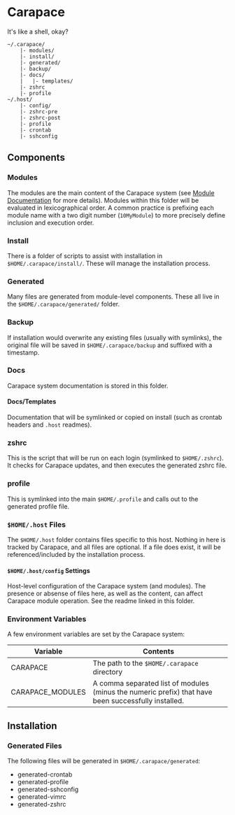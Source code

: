 Carapace
========

It's like a shell, okay?

```
~/.carapace/
    |- modules/
    |- install/
    |- generated/
    |- backup/
    |- docs/
    |   |- templates/
    |- zshrc
    |- profile
~/.host/
    |- config/
    |- zshrc-pre
    |- zshrc-post
    |- profile
    |- crontab
    |- sshconfig
```

Components
----------

### Modules

The modules are the main content of the Carapace system (see [Module Documentation](Module.md) for more details).  Modules within this folder will be evaluated in lexicographical order.  A common practice is prefixing each module name with a two digit number (`10MyModule`) to more precisely define inclusion and execution order.

### Install

There is a folder of scripts to assist with installation in `$HOME/.carapace/install/`.  These will manage the installation process.

### Generated

Many files are generated from module-level components.  These all live in the `$HOME/.carapace/generated/` folder.

### Backup

If installation would overwrite any existing files (usually with symlinks), the original file will be saved in `$HOME/.carapace/backup` and suffixed with a timestamp.

### Docs

Carapace system documentation is stored in this folder.

#### Docs/Templates

Documentation that will be symlinked or copied on install (such as crontab headers and `.host` readmes).

### zshrc

This is the script that will be run on each login (symlinked to `$HOME/.zshrc`).  It checks for Carapace updates, and then executes the generated zshrc file.

### profile

This is symlinked into the main `$HOME/.profile` and calls out to the generated profile file.

### `$HOME/.host` Files

The `$HOME/.host` folder contains files specific to this host.  Nothing in here is tracked by Carapace, and all files are optional.  If a file does exist, it will be referenced/included by the installation process.

#### `$HOME/.host/config` Settings

Host-level configuration of the Carapace system (and modules).  The presence or absense of files here, as well as the content, can affect Carapace module operation.  See the readme linked in this folder.

### Environment Variables

A few environment variables are set by the Carapace system:

Variable | Contents
-------- | --------
CARAPACE | The path to the `$HOME/.carapace` directory
CARAPACE_MODULES | A comma separated list of modules (minus the numeric prefix) that have been successfully installed.

Installation
------------

### Generated Files

The following files will be generated in `$HOME/.carapace/generated`:

- generated-crontab
- generated-profile
- generated-sshconfig
- generated-vimrc
- generated-zshrc
